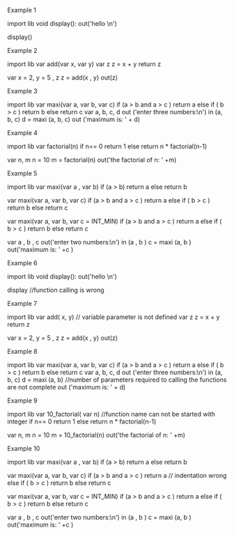 Example 1

import lib
void display():
    out('hello \n')

display()

Example 2 

import lib
var add(var x, var y)
    var z 
    z = x + y 
    return z

var x = 2, y = 5 , z
z = add(x , y)
out(z)


Example 3 

import lib
var maxi(var a, var b, var c)
    if (a > b and a > c )
        return a 
    else if ( b > c )
        return b 
    else 
        return c 
var a, b, c, d
out ('enter three numbers:\n')
in (a, b, c)
d = maxi (a, b, c)
out ('maximum is: ' + d)

Example 4

import lib
var factorial(n)
    if n== 0 
        return 1 
    else 
        return n * factorial(n-1)

var n, m 
n = 10
m = factorial(n)
out('the factorial of n: ' +m)


Example 5

import lib 
var maxi(var a , var b)
    if (a > b)
        return a 
    else 
        return b 

var maxi(var a, var b, var c)
    if (a > b and a > c )
        return a 
    else if ( b > c )
        return b 
    else 
        return c

var maxi(var a, var b, var c = INT_MIN)
    if (a > b and a > c )
        return a 
    else if ( b > c )
        return b 
    else 
        return c 

var a , b , c 
out('enter two numbers:\n')
in (a , b )
c = maxi (a, b )
out('maximum is:  ' +c  )


Example 6 

import lib
void display():
    out('hello \n')

display                                      //function calling is wrong 


Example 7

import lib
var add( x, y)                     // variable parameter is not defined 
    var z 
    z = x + y 
    return z

var x = 2, y = 5 , z
z = add(x , y)
out(z)


Example 8 

import lib
var maxi(var a, var b, var c)
    if (a > b and a > c )
        return a 
    else if ( b > c )
        return b 
    else 
        return c 
var a, b, c, d
out ('enter three numbers:\n')
in (a, b, c)
d = maxi (a, b)                            //number of parameters required to calling the functions are not complete
out ('maximum is: ' + d)

Example 9

import lib
var 10_factorial( var n)                       //function name can not be started with integer 
    if n== 0 
        return 1 
    else 
        return n * factorial(n-1)

var n, m 
n = 10
m = 10_factorial(n)
out('the factorial of n: ' +m)

Example 10

import lib 
var maxi(var a , var b)
    if (a > b)
        return a 
    else 
        return b 

var maxi(var a, var b, var c)
    if (a > b and a > c )
    return a                             // indentation wrong 
    else if ( b > c )
        return b 
    else 
        return c

var maxi(var a, var b, var c = INT_MIN)
    if (a > b and a > c )
        return a 
    else if ( b > c )
        return b 
    else 
        return c 

var a , b , c 
out('enter two numbers:\n')
in (a , b )
c = maxi (a, b )
out('maximum is:  ' +c  )


